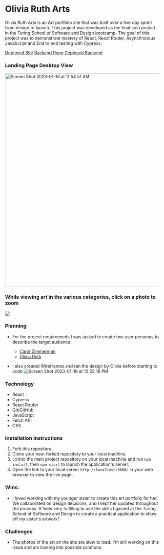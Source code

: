 # Olivia Ruth Arts 

Olivia Ruth Arts is an Art portfolio site that was built over a five day sprint from design to launch. This project was developed as the final solo project in the Turing School of Software and Design bootcamp. The goal of this project was to demonstrate mastery of React, React Router, Asynchronous JavaScript and End to end testing with Cypress. 

[Deployed Site](https://olivia-ruth-arts.vercel.app/)
[Backend Repo](https://github.com/Eleanorgruth/olivia-ruth-arts-api)
[Deployed Backend](https://olivia-ruth-arts-api.vercel.app/art)


### Landing Page Desktop View
<img width="700" alt="Screen Shot 2023-01-16 at 11 54 51 AM" src="https://user-images.githubusercontent.com/108287127/212748767-ab0534b9-8753-4065-a64a-46f86736457e.png">

### While viewing art in the various categories, click on a photo to zoom
![](https://media.giphy.com/media/ZK8fcvu6NmM8SFYIUS/giphy.gif)

### Planning
- For the project requirements I was tasked to create two user personas to describe the target audience. 
  - [Carol Zimmerman](https://docs.google.com/document/d/1U9oHSIYzMSZbShBxVeiC4b0e9ca_j68a1dl2DZgOn_4/edit)
  - [Olivia Ruth](https://docs.google.com/document/d/1murcQj01NkpvLN343z6cuFWsUe7r86qkEn9WQKeulcM/edit)
 
 - I also created Wireframes and ran the design by Olivia before starting to code
  ![Screen Shot 2023-01-16 at 12 22 18 PM](https://user-images.githubusercontent.com/108287127/212752487-e262de1c-9524-40f6-b434-1a9d0ece2fe5.png)

### Technology
- React
- Cypress
- React Router
- Git/GitHub
- JavaScript
- Fetch API
- CSS

### Installation Instructions
1. Fork this repository.
2. Clone your new, forked repository to your local machine.
3. `cd` into the main project repository on your local machine and run `npm install`, then `npm start` to launch the application's server.
4. Open the link to your local server `http://localhost:3000/` in your web browser to view the live page.

### Wins:
- I loved working with my younger sister to create this art portfolio for her. We collaborated on design decisions, and I kept her updated throughout the process. It feels very fulfilling to use the skills I gained at the Turing School of Software and Design to create a practical application to show off my sister's artwork! 

### Challenges 
- The photos of the art on the site are slow to load. I'm still working on this issue and am looking into possible solutions. 
